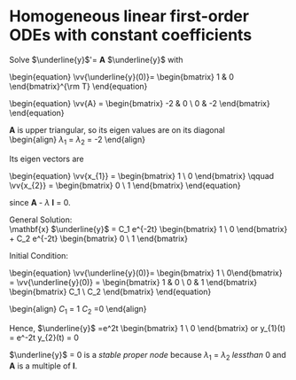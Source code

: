 # Homogeneous linear first-order ODEs with constant coefficients
Solve $\underline{y}$'= **A** $\underline{y}$ with 

\begin{equation}
\vv{\underline{y}(0)}= 
\begin{bmatrix} 1 & 0 \end{bmatrix}^{\rm T} 
\end{equation}

\begin{equation}
\vv{A} = \begin{bmatrix} -2 & 0  \\ 0 & -2  \end{bmatrix} 
\end{equation}


**A** is upper triangular, so its eigen values are on its diagonal \
\begin{align} 
$\lambda_{1}$ = $\lambda_{2}$ = -2 
\end{align}

Its eigen vectors are 

\begin{equation}
\vv{x_{1}} = \begin{bmatrix} 1 \\ 0  \end{bmatrix} \qquad
\vv{x_{2}} = \begin{bmatrix} 0  \\  1  \end{bmatrix}
\end{equation}

since **A** - $\lambda$ **I** = 0. 

General Solution: \
\mathbf{x} $\underline{y}$ = C_1 e^{-2t} \begin{bmatrix} 1 \\ 0 \end{bmatrix} + C_2 e^{-2t} \begin{bmatrix} 0 \\ 1 \end{bmatrix}


Initial Condition: 

\begin{equation}
\vv{\underline{y}(0)}= 
\begin{bmatrix} 1 \\ 0\end{bmatrix} = \vv{\underline{y}(0)} = \begin{bmatrix} 1 & 0 \\ 0 & 1 \end{bmatrix} \begin{bmatrix} C_1 \\ C_2 \end{bmatrix}
\end{equation}

\begin{align} 
$C_{1}$ = 1  $C_{2}$ =0 
\end{align}

Hence, $\underline{y}$ =e^2t
\begin{bmatrix} 1 \\ 0 \end{bmatrix} 
or y_{1}(t) = e^-2t y_{2}(t) = 0

$\underline{y}$ = 0 is a *stable proper node* because $\lambda_{1}$ = $\lambda_{2}$ $less than$ 0 and **A** is a multiple of **I**. 
